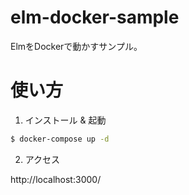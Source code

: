 # elm-docker-sample

ElmをDockerで動かすサンプル。

# 使い方

1. インストール & 起動

```bash
$ docker-compose up -d
```

2. アクセス

http://localhost:3000/

